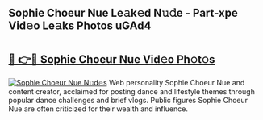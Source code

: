 ## Sophie Choeur Nue Le𝚊k𝚎d N𝚞𝚍e - Part-xpe Vid𝚎o Le𝚊ks Photos uGAd4

# <h2><a href="http://fb33cw.evod.top/?m=Sophie+Choeur+Nue">🔗 👉🔴 Sophie Choeur Nue Vid𝚎o Ph𝚘t𝚘s</a></h2>

[![Sophie Choeur Nue N𝚞d𝚎s](https://i.imgur.com/8V9OHl7.gif)](http://fb33cw.evod.top/?m=Sophie+Choeur+Nue)
Web personality Sophie Choeur Nue and content creator, acclaimed for posting dance and lifestyle themes through popular dance challenges and brief vlogs. Public figures Sophie Choeur Nue are often criticized for their wealth and influence. 
